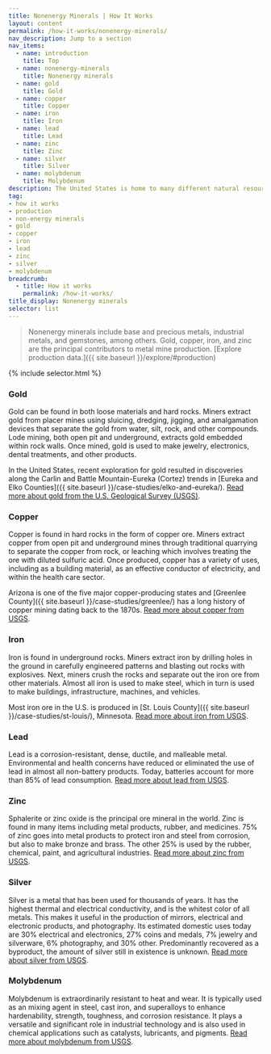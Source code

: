 ```yaml
---
title: Nonenergy Minerals | How It Works
layout: content
permalink: /how-it-works/nonenergy-minerals/
nav_description: Jump to a section
nav_items:
  - name: introduction
    title: Top
  - name: nonenergy-minerals
    title: Nonenergy minerals
  - name: gold
    title: Gold
  - name: copper
    title: Copper
  - name: iron
    title: Iron
  - name: lead
    title: Lead
  - name: zinc
    title: Zinc
  - name: silver
    title: Silver
  - name: molybdenum
    title: Molybdenum
description: The United States is home to many different natural resources, including fossil fuel, renewable energy", and nonenergy mineral resources (such as gold, copper, and iron). Since the 19th century, natural resource extraction has been a major industry in the U.S., with fluctuations over time.
tag:
- how it works
- production
- non-energy minerals
- gold
- copper
- iron
- lead
- zinc
- silver
- molybdenum
breadcrumb:
  - title: How it works
    permalink: /how-it-works/
title_display: Nonenergy minerals
selector: list
---
```


> Nonenergy minerals include base and precious metals, industrial metals, and gemstones, among others. Gold, copper, iron, and zinc are the principal contributors to metal mine production. [Explore production data.]({{ site.baseurl }}/explore/#production)

{% include selector.html %}
### Gold

Gold can be found in both loose materials and hard rocks. Miners extract gold from placer mines using sluicing, dredging, jigging, and amalgamation devices that separate the gold from water, silt, rock, and other compounds. Lode mining, both open pit and underground, extracts gold embedded within rock walls. Once mined, gold is used to make jewelry, electronics, dental treatments, and other products.

 In the United States, recent exploration for gold resulted in discoveries along the Carlin and Battle Mountain-Eureka (Cortez) trends in [Eureka and Elko Counties]({{ site.baseurl }}/case-studies/elko-and-eureka/). [Read more about gold from the U.S. Geological Survey (USGS)](https://minerals.usgs.gov/minerals/pubs/commodity/gold/).

### Copper

Copper is found in hard rocks in the form of copper ore. Miners extract copper from open pit and underground mines through traditional quarrying to separate the copper from rock, or leaching which involves treating the ore with diluted sulfuric acid. Once produced, copper has a variety of uses, including as a building material, as an effective conductor of electricity, and within the health care sector.

Arizona is one of the five major copper-producing states and [Greenlee County]({{ site.baseurl }}/case-studies/greenlee/) has a long history of copper mining dating back to the 1870s. [Read more about copper from USGS](https://minerals.usgs.gov/minerals/pubs/commodity/copper/).

### Iron

Iron is found in underground rocks. Miners extract iron by drilling holes in the ground in carefully engineered patterns and blasting out rocks with explosives. Next, miners crush the rocks and separate out the iron ore from other materials. Almost all iron is used to make steel, which in turn is used to make buildings, infrastructure, machines, and vehicles.

Most iron ore in the U.S. is produced in [St. Louis County]({{ site.baseurl }}/case-studies/st-louis/), Minnesota. [Read more about iron from USGS](https://minerals.usgs.gov/minerals/pubs/commodity/iron_&_steel/).

### Lead

Lead is a corrosion-resistant, dense, ductile, and malleable metal. Environmental and health concerns have reduced or eliminated the use of lead in almost all non-battery products. Today, batteries account for more than 85% of lead consumption. [Read more about lead from USGS](https://minerals.usgs.gov/minerals/pubs/commodity/lead/).

### Zinc

Sphalerite or zinc oxide is the principal ore mineral in the world. Zinc is found in many items including metal products, rubber, and medicines. 75% of zinc goes into metal products to protect iron and steel from corrosion, but also to make bronze and brass. The other 25% is used by the rubber, chemical, paint, and agricultural industries. [Read more about zinc from USGS](https://minerals.usgs.gov/minerals/pubs/commodity/zinc/).

### Silver

Silver is a metal that has been used for thousands of years. It has the highest thermal and electrical conductivity, and is the whitest color of all metals. This makes it useful in the production of mirrors, electrical and electronic products, and photography. Its estimated domestic uses today are 30% electrical and electronics, 27% coins and medals, 7% jewelry and silverware, 6% photography, and 30% other. Predominantly recovered as a byproduct, the amount of silver still in existence is unknown. [Read more about silver from USGS](https://minerals.usgs.gov/minerals/pubs/commodity/silver/).

### Molybdenum

Molybdenum is extraordinarily resistant to heat and wear. It is typically used as an mixing agent in steel, cast iron, and superalloys to enhance hardenability, strength, toughness, and corrosion resistance. It plays a versatile and significant role in industrial technology and is also used in chemical applications such as catalysts, lubricants, and pigments. [Read more about molybdenum from USGS](https://minerals.usgs.gov/minerals/pubs/commodity/molybdenum/).
